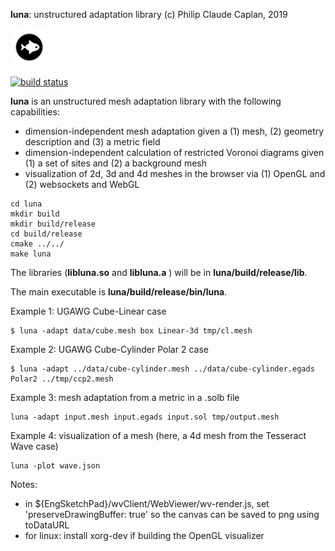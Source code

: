 **luna**: unstructured adaptation library
(c) Philip Claude Caplan, 2019

<img width="60px" src="doc/fig/luna.png"/>

[![build status](https://gitlab.com/philipclaude/luna/badges/master/build.svg)](https://gitlab.com/philipclaude/luna/badges/master/build.svg)

**luna** is an unstructured mesh adaptation library with the following capabilities:

* dimension-independent mesh adaptation given a (1) mesh, (2) geometry description and (3) a metric field
* dimension-independent calculation of restricted Voronoi diagrams given (1) a set of sites and (2) a background mesh
* visualization of 2d, 3d and 4d meshes in the browser via (1) OpenGL and (2) websockets and WebGL

```
cd luna
mkdir build
mkdir build/release
cd build/release
cmake ../../
make luna
```

The libraries (**libluna.so** and **libluna.a** ) will be in **luna/build/release/lib**.

The main executable is **luna/build/release/bin/luna**.

Example 1: UGAWG Cube-Linear case
```
$ luna -adapt data/cube.mesh box Linear-3d tmp/cl.mesh
```

Example 2: UGAWG Cube-Cylinder Polar 2 case
```
$ luna -adapt ../data/cube-cylinder.mesh ../data/cube-cylinder.egads Polar2 ../tmp/ccp2.mesh
```

Example 3: mesh adaptation from a metric in a .solb file
```
luna -adapt input.mesh input.egads input.sol tmp/output.mesh
```

Example 4: visualization of a mesh (here, a 4d mesh from the Tesseract Wave case)
```
luna -plot wave.json
```

Notes:
* in ${EngSketchPad}/wvClient/WebViewer/wv-render.js, set 'preserveDrawingBuffer: true' so the canvas can be saved to png using toDataURL
* for linux: install xorg-dev if building the OpenGL visualizer
